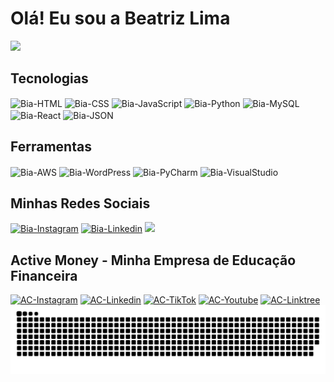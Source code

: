 # Olá! Eu sou a Beatriz Lima

<div>
  <a href = "https://github.com/bealimav/"></a>
    <img height = "180" src = "https://github-readme-stats.vercel.app/api?username=beatrizlima&show_icons=true&theme=tokyonight&include_all_commits=true&count_private=true"/>
</div>

<div style="display: inline-block">
  <h2>Tecnologias</h2>
    <img align="center" alt="Bia-HTML" height="30" width="40" src="https://cdn.jsdelivr.net/gh/devicons/devicon@latest/icons/html5/html5-original.svg"/>
    <img align="center" alt="Bia-CSS" height="30" width="40" src="https://cdn.jsdelivr.net/gh/devicons/devicon@latest/icons/css3/css3-original.svg"/>
    <img align="center" alt="Bia-JavaScript" height="30" width="40" src="https://cdn.jsdelivr.net/gh/devicons/devicon@latest/icons/javascript/javascript-original.svg"/>
    <img align="center" alt="Bia-Python" height="30" width="40" src="https://cdn.jsdelivr.net/gh/devicons/devicon@latest/icons/python/python-original.svg"/>
    <img align="center" alt="Bia-MySQL" height="30" width="40" src="https://cdn.jsdelivr.net/gh/devicons/devicon@latest/icons/mysql/mysql-original.svg"/>    
    <img align="center" alt="Bia-React" height="30" width="40" src="https://cdn.jsdelivr.net/gh/devicons/devicon@latest/icons/react/react-original.svg"/>
    <img align="center" alt="Bia-JSON" height="30" width="40" src="https://cdn.jsdelivr.net/gh/devicons/devicon@latest/icons/json/json-original.svg"/>     
</div><br>

<div style="display: inline-block">
  <h2>Ferramentas</h2>
    <img align="center" alt="Bia-AWS" height="30" width="40" src="https://cdn.jsdelivr.net/gh/devicons/devicon@latest/icons/amazonwebservices/amazonwebservices-plain-wordmark.svg"/>
    <img align="center" alt="Bia-WordPress" height="30" width="40" src="https://cdn.jsdelivr.net/gh/devicons/devicon@latest/icons/wordpress/wordpress-plain.svg"/>
    <img align="center" alt="Bia-PyCharm" height="30" width="40" src="https://cdn.jsdelivr.net/gh/devicons/devicon@latest/icons/pycharm/pycharm-original.svg"/>
    <img align="center" alt="Bia-VisualStudio" height="30" width="40" src="https://cdn.jsdelivr.net/gh/devicons/devicon@latest/icons/visualstudio/visualstudio-original.svg"/>
</div><br>

<div>
  <h2>Minhas Redes Sociais</h2>
  	<a href="https://www.instagram.com/bealimav" target="_blank"><img alt="Bia-Instagram" src="https://img.shields.io/badge/Instagram-E4405F?style=for-the-badge&logo=instagram&logoColor=white" target="_blank"/></a> 
   	<a href="https://www.linkedin.com/in/beatriz-de-oliveira-lima/" target="_blank"><img alt="Bia-Linkedin" src="https://img.shields.io/badge/LinkedIn-0077B5?style=for-the-badge&logo=linkedin&logoColor=white" target="_blank"/></a> 
	  <a href = "mailto:beatrizdeoliveira.lima1302@gmail.com"><img src="https://img.shields.io/badge/-Gmail-%23333?style=for-the-badge&logo=gmail&logoColor=white" target="_blank"></a>
</div>

<div>
  <h2>Active Money - Minha Empresa de Educação Financeira</h2>
  	<a href="https://www.instagram.com/_active_money" target="_blank"><img alt="AC-Instagram" src="https://img.shields.io/badge/Instagram-E4405F?style=for-the-badge&logo=instagram&logoColor=white" target="_blank"/></a> 
   	<a href="https://www.linkedin.com/company/active-money/" target="_blank"><img alt="AC-Linkedin" src="https://img.shields.io/badge/LinkedIn-0077B5?style=for-the-badge&logo=linkedin&logoColor=white" target="_blank"/></a> 
    <a href="https://www.tiktok.com/@activemoney_" target="_blank"><img alt="AC-TikTok" src="https://img.shields.io/badge/TikTok-000000?style=for-the-badge&logo=tiktok&logoColor=white" target="_blank"/></a> 
   	<a href="https://www.youtube.com/@active_money" target="_blank"><img alt="AC-Youtube" src="https://img.shields.io/badge/YouTube-FF0000?style=for-the-badge&logo=youtube&logoColor=white" target="_blank"/></a> 
	  <a href="https://linktr.ee/_active_money?utm_source=linktree_profile_share&ltsid=ea18dbb3-d40a-42cd-bf42-ad3c2ea58cc9" target="_blank"><img alt="AC-Linktree" src="https://img.shields.io/badge/linktree-39E09B?style=for-the-badge&logo=linktree&logoColor=white" target="_blank"/></a>
</div>

 <picture>
  <source media="(prefers-color-scheme: dark)" srcset="https://raw.githubusercontent.com/AecioJose/AecioJose/output/github-contribution-grid-snake-dark.svg">
  <source media="(prefers-color-scheme: light)" srcset="https://raw.githubusercontent.com/AecioJose/AecioJose/output/github-contribution-grid-snake.svg">
  <img alt="github contribution grid snake animation" src="https://raw.githubusercontent.com/AecioJose/AecioJose/output/github-contribution-grid-snake.svg">
</picture>
